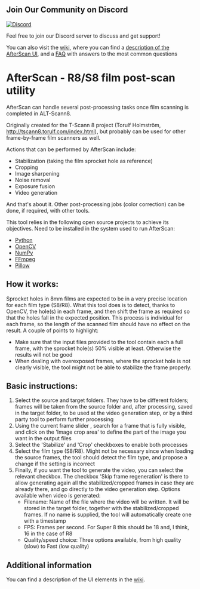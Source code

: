 ## Join Our Community on Discord

[![Discord](https://img.shields.io/badge/Join%20Discord-Chat%20Now-blue.svg)](https://discord.gg/r2UGkH7qg2)

Feel free to join our Discord server to discuss and get support!

You can also visit the [wiki](https://github.com/jareff-g/AfterScan/wiki), where you can find a [description of the AfterScan UI](https://github.com/jareff-g/AfterScan/wiki/AfterScan-user-interface-description), and a [FAQ](https://github.com/jareff-g/AfterScan/wiki/Frequently-Asked-Questions) with answers to the most common questions

# AfterScan - R8/S8 film post-scan utility 

AfterScan can handle several post-processing tasks once film scanning is completed in ALT-Scann8.

Originally created for the T-Scann 8 project (Torulf Holmström, http://tscann8.torulf.com/index.html), but probably can be used for other frame-by-frame film scanners as well.

Actions that can be performed by AfterScan include:
- Stabilization (taking the film sprocket hole as reference)
- Cropping
- Image sharpening
- Noise removal
- Exposure fusion
- Video generation

And that's about it. Other post-processing jobs (color correction) can be done, if required, with other tools.

This tool relies in the following open source projects to achieve its objectives. Need to be installed in the system used to run AfterScan:
* [Python](https://www.python.org/)
* [OpenCV](https://opencv.org/)
* [NumPy](https://numpy.org/)
* [FFmpeg](https://ffmpeg.org/)
* [Pillow](https://python-pillow.org/)

## How it works:
Sprocket holes in 8mm films are expected to be in a very precise location for each film type (S8/R8). What this tool does is to detect, thanks to OpenCV, the hole(s) in each frame, and then shift the frame as required so that the holes fall in the expected position. This process is individual for each frame, so the length of the scanned film should have no effect on the result. A couple of points to highlight:
- Make sure that the input files provided to the tool contain each a full frame, with the sprocket hole(s) 50% visible at least. Otherwise the results will not be good
- When dealing with overexposed frames, where the sprocket hole is not clearly visible, the tool might not be able to stabilize the frame properly. 

## Basic instructions:
1) Select the source and target folders. They have to be different folders; frames will be taken from the source folder and, after processing, saved in the target folder, to be used at the video generation step, or by a third party tool to perform further processing
2) Using the current frame slider , search for a frame that is fully visible, and click on the 'Image crop area' to define the part of the image you want in the output files
3) Select the 'Stabilize' and 'Crop' checkboxes to enable both processes
4) Select the film type (S8/R8). Might not be necessary since when loading the source frames, the tool should detect the film type, and propose a change if the setting is incorrect
5) Finally, if you want the tool to generate the video, you can select the relevant checkbox. The checkbox 'Skip frame regeneration' is there to allow generating again all the stabilized/cropped frames in case they are already there, and go directly to the video generation step. Options available when video is generated:
   - Filename: Name of the file where the video will be written. It will be stored in the target folder, together with the stabilized/cropped frames. If no name is supplied, the tool will automatically create one with a timestamp
   - FPS: Frames per second. For Super 8 this should be 18 and, I think, 16 in the case of R8
   - Quality/speed choice: Three options available, from high quality (slow) to Fast (low quality)
   
## Additional information
You can find a description of the UI elements in the [wiki](https://github.com/jareff-g/AfterScan/wiki/AfterScan-user-interface-description).




